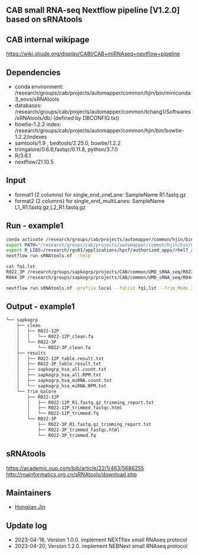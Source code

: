 ## CAB small RNA-seq Nextflow pipeline [V1.2.0] based on sRNAtools

## CAB internal wikipage
https://wiki.stjude.org/display/CABI/CAB+miRNAseq+nextflow+pipeline

## Dependencies 
* conda environment:  /research/groups/cab/projects/automapper/common/hjin/bin/miniconda3_envs/sRNAtools 
* databases: /research/groups/cab/projects/automapper/common/tchang1/Softwares/sRNAtools/db/  (defined by DBCONFIG.txt) 
* bowtie-1.2.2 index: /research/groups/cab/projects/automapper/common/hjin/bin/bowtie-1.2.2/indexes
* samtools/1.9 , bedtools/2.25.0, bowtie/1.2.2
* trimgalore/0.6.6,fastqc/0.11.8, python/3.7.0
* R/3.6.1
* nextflow/21.10.5

## Input

* format1 (2 columns) for single_end_oneLane: 
  SampleName R1.fastq.gz 
* format2 (2 columns) for single_end_multiLanes: 
  SampleName L1_R1.fastq.gz,L2_R1.fastq.gz 

## Run - example1
```bash
conda activate /research/groups/cab/projects/automapper/common/hjin/bin/miniconda3_envs/sRNAtools
export PATH="/research/groups/cab/projects/automapper/common/hjin/bin/miniconda3_envs/sRNAtools/bin:${PATH}"
export R_LIBS=/research/rgs01/applications/hpcf/authorized_apps/rhel7_apps/R/install/3.6.1/lib64/R/library/
nextflow run sRNAtools.nf --help 

cat fq1.lst 
R022_3P /research/groups/sapkogrp/projects/CAB/common/UMD_sRNA_seq/R022_3P_L001_R1_001.fastq.gz
R044_3P /research/groups/sapkogrp/projects/CAB/common/UMD_sRNA_seq/R044_3P_L002_R1_001.fastq.gz

nextflow run sRNAtools.nf -profile local --fqlist fq1.lst --Trim_Mode 1 --outdir sapkogrp --prefix sapkogrp 
```

## Output - example1

```bash
└── sapkogrp
    ├── clean
    │   ├── R022-12P
    │   │   └── R022-12P_clean.fa
    │   └── R022-3P
    │       └── R022-3P_clean.fa
    ├── results
    │   ├── R022-12P_table.result.txt
    │   ├── R022-3P_table.result.txt
    │   ├── sapkogrp_hsa_all.count.txt
    │   ├── sapkogrp_hsa_all.RPM.txt
    │   ├── sapkogrp_hsa_miRNA.count.txt
    │   └── sapkogrp_hsa_miRNA.RPM.txt
    └── Trim_Galore
        ├── R022-12P
        │   ├── R022-12P_R1.fastq.gz_trimming_report.txt
        │   ├── R022-12P_trimmed_fastqc.html
        │   └── R022-12P_trimmed.fq
        └── R022-3P
            ├── R022-3P_R1.fastq.gz_trimming_report.txt
            ├── R022-3P_trimmed_fastqc.html
            └── R022-3P_trimmed.fq
```

## sRNAtools
https://academic.oup.com/bib/article/22/1/463/5686255
http://rnainformatics.org.cn/sRNAtools/download.php

## Maintainers
* [Hongjian Jin]

[Hongjian Jin]: https://github.com/hongjianjin

## Update log
* 2023-04-18,  Version 1.0.0.  implement NEXTflex small RNAseq protocol
* 2023-04-20, Version 1.2.0. implement NEBNext small RNAseq protocol

